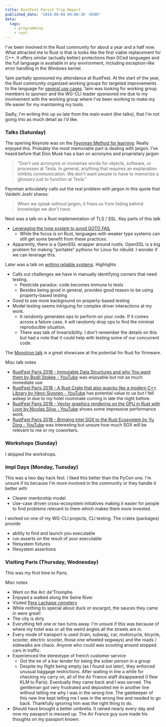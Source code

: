```yaml
---
title: RustFest Parist Trip Report
published_date: "2018-06-04 09:00:30 -0500"
data:
  tags:
    - programming
    - rust
---
```

I've been involved in the Rust community for about a year and a half now.  What
attracted me to Rust is that is looks like the first viable replacement for
C++.  It offers similar (actually better) protections than GCed languages and
the full language is available in any environment, including exception-like
error handling in the Windows kernel.

1aim partially sponsored my attendance at RustFest.  At the start of the year,
the Rust community organized working groups for targeted improvements to the
language for [several use
cases](https://internals.rust-lang.org/t/announcing-the-2018-domain-working-groups/6737).
1aim was looking for working group members to sponsor and the WG-CLI leader
sponsored me due to my involvement with the working group where I've been
working to make my life easier for my maintaining my tools.

Sadly, I'm writing this up so late from the main event (the talks), that I'm
not going into as much detail as I'd like.

### Talks (Saturday)

The opening Keynote was on the [Feynman Method for
learning](https://www.youtube.com/watch?v=23lRkdDXqY0&index=1&list=PL85XCvVPmGQgdqz9kz6qH3SI_hp7Zb4s1).
Really enjoyed this.  Probably the most memorable part is dealing with jargon.
I've heard before that Elon Musk has a ban on acronyms and proprietary jargon

> "Don't use acronyms or nonsense words for objects, software, or processes at
> Tesla. In general, anything that requires an explanation inhibits
> communication. We don't want people to have to memorize a glossary just to
> function at Tesla."

Feynman articulately calls out the real problem with jargon in this quote that
Vaidehi Joshi shares:

> When we speak without jargon, it frees us from hiding behind knowledge we
> don't have.

Next was a talk on a Rust implementation of TLS / SSL.  Key parts of this talk

*   [Leveraging the type system to avoid GOTO FAIL](https://www.youtube.com/watch?v=aHMRFZkXq4Y&feature=youtu.be&list=PL85XCvVPmGQgdqz9kz6qH3SI_hp7Zb4s1&t=1250)
    *   While the focus is on Rust, languages with weaker type systems can
        still get some benefit from these practices.
*   Apparently, there is a OpenSSL wrapper around rustls.  OpenSSL is a big
    problem for making "portable" pythons for Linux for nibuild.  I wonder if
    we can leverage this.

Later was a talk on [writing reliable systems](https://www.youtube.com/watch?v=hMJEPWcSD8w&list=PL85XCvVPmGQgdqz9kz6qH3SI_hp7Zb4s1&index=8).  Highlights

*   Calls out challenges we have in manually identifying corners that need testing.
    *   Pesticide paradox: code becomes immune to tests
    *   Besides being good in general, provides good reason to be using property-based testing
*   Good to see more background on property-based testing
*   Model testing seems intriguing for complex driver interactions at my work.
    *   It randomly generates ops to perform on your code.  If it comes across a failure case, it will randomly drop ops to find the minimal reproducible situation.
    *   There was talk of linearizibility.  I don't remember the details on this but had a note that it could help with testing some of our concurrent code.

The [Monotron
talk](https://www.youtube.com/watch?v=pTEYqpcQ6lg&list=PL85XCvVPmGQgdqz9kz6qH3SI_hp7Zb4s1&index=11)
is a great showcase at the potential for Rust for firmware.

Misc talk notes

*   [RustFest Paris 2018 - Immutable Data Structures and why You want them by Bodil Stokke - YouTube](https://www.youtube.com/watch?v=Gfe-JKn7G0I&index=3&list=PL85XCvVPmGQgdqz9kz6qH3SI_hp7Zb4s1 "https://www.youtube.com/watch?v=Gfe-JKn7G0I&index=3&list=PL85XCvVPmGQgdqz9kz6qH3SI_hp7Zb4s1")  was enjoyable but not as much immediate use
*   [RustFest Paris 2018 - A Rust Crate that also quacks like a modern C++ Library by Henri Sivonen - YouTube](https://www.youtube.com/watch?v=Ct7jveV7j8g&index=5&list=PL85XCvVPmGQgdqz9kz6qH3SI_hp7Zb4s1 "https://www.youtube.com/watch?v=Ct7jveV7j8g&index=5&list=PL85XCvVPmGQgdqz9kz6qH3SI_hp7Zb4s1")  has potential value to us but I fell asleep in due to my hotel roommate coming in late the night before.
*   [RustFest Paris 2018 - Vector graphics rendering on the GPU in Rust with Lyon by Nicolas Silva - YouTube](https://www.youtube.com/watch?v=2Ng5kpDirDI&index=7&list=PL85XCvVPmGQgdqz9kz6qH3SI_hp7Zb4s1 "https://www.youtube.com/watch?v=2Ng5kpDirDI&index=7&list=PL85XCvVPmGQgdqz9kz6qH3SI_hp7Zb4s1")  shows some impressive performance work.
*   [RustFest Paris 2018 - Bringing Intel SGX to the Rust Ecosystem by Yu Ding - YouTube](https://www.youtube.com/watch?v=8IvWPeavjiQ&index=9&list=PL85XCvVPmGQgdqz9kz6qH3SI_hp7Zb4s1 "https://www.youtube.com/watch?v=8IvWPeavjiQ&index=9&list=PL85XCvVPmGQgdqz9kz6qH3SI_hp7Zb4s1")  was interesting but unsure how much SGX will be relevant to me or my coworkers.

### Workshops (Sunday)

I skipped the workshops.

### Impl Days (Monday, Tuesday)

This was a two day hack fest.  I liked this better than the PyCon one.  I'm
unsure if its because I'm more involved in the community or they handle it
better with

*   Clearer mentorship model
*   Use-case driven cross-ecosystem initiatives making it easier for people to
    find problems relevant to them which makes them more invested.

I worked on one of my WG-CLI projects, CLI testing.  The crates (packages) provide

*   ability to find and launch you executable
*   run asserts on the result of your executable
*   filesystem fixtures
*   filesystem assertions

### Visiting Paris (Thursday, Wednesday)

This was my first time to Paris.

Misc notes

*   Went on the Arc de'Triomphe
*   Enjoyed a walked along the Seine River
*   Visited [Pere Lachaise cemetery](https://photos.app.goo.gl/SOus5YTJySi0JSSO2)
*   While nothing to special about duck or escargot, the sauces they came in were great!
*   The city is dirty
*   Everything felt one or two turns away.  I'm unsure if this was because of where my hotel was or all the weird angles all the streets are in.
*   Every mode of transport is used (train, subway, car, motorcycle, bicycle, scooter, electric scooter, those one wheeled segways) and the roads / sidewalks are chaos.  Anyone who could was scooting around stopped cars in traffic.
*   Experienced the stereotype of french customer service
    *   Got the ire of a bar tender for being the sober person in a group
    *   Despite my flight being empty (as I found out later), they enforced
        unusual baggage restrictions.  After waiting in line a while for
        checking my carry on, all of the Air France staff disappeared (I flew
        KLM to Paris).  Eventually they came back and I was served.  The
        gentleman got very frustrated and deposited me in another line without
        telling me why I was in the wrong line.  The gatekeeper of this new
        line kept telling me I was in the wrong line and needed to go back.
        Thankfully ignoring him was the right thing to do.
*   Should have brought a better umbrella.  It rained nearly every day and now my passport is messed up.  The Air France guy sure made his thoughts on my passport known.
